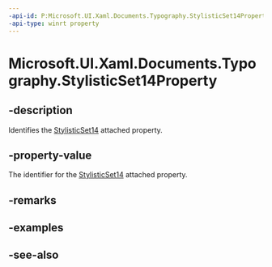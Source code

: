 ```yaml
---
-api-id: P:Microsoft.UI.Xaml.Documents.Typography.StylisticSet14Property
-api-type: winrt property
---
```


<!-- Property syntax
public Windows.UI.Xaml.DependencyProperty StylisticSet14Property { get; }
-->

# Microsoft.UI.Xaml.Documents.Typography.StylisticSet14Property

## -description
Identifies the [StylisticSet14](/windows/winui/api/microsoft.ui.xaml.documents.typography#xaml-attached-properties) attached property.

## -property-value
The identifier for the [StylisticSet14](/windows/winui/api/microsoft.ui.xaml.documents.typography#xaml-attached-properties) attached property.

## -remarks

## -examples

## -see-also
